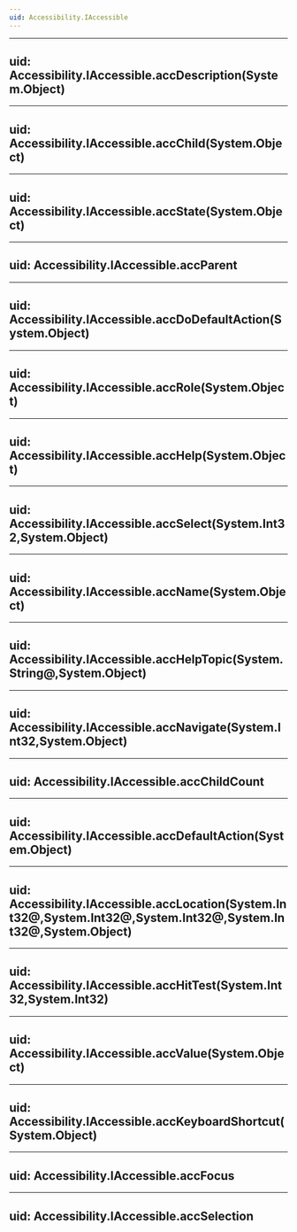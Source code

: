 ```yaml
---
uid: Accessibility.IAccessible
---
```


---
uid: Accessibility.IAccessible.accDescription(System.Object)
---

---
uid: Accessibility.IAccessible.accChild(System.Object)
---

---
uid: Accessibility.IAccessible.accState(System.Object)
---

---
uid: Accessibility.IAccessible.accParent
---

---
uid: Accessibility.IAccessible.accDoDefaultAction(System.Object)
---

---
uid: Accessibility.IAccessible.accRole(System.Object)
---

---
uid: Accessibility.IAccessible.accHelp(System.Object)
---

---
uid: Accessibility.IAccessible.accSelect(System.Int32,System.Object)
---

---
uid: Accessibility.IAccessible.accName(System.Object)
---

---
uid: Accessibility.IAccessible.accHelpTopic(System.String@,System.Object)
---

---
uid: Accessibility.IAccessible.accNavigate(System.Int32,System.Object)
---

---
uid: Accessibility.IAccessible.accChildCount
---

---
uid: Accessibility.IAccessible.accDefaultAction(System.Object)
---

---
uid: Accessibility.IAccessible.accLocation(System.Int32@,System.Int32@,System.Int32@,System.Int32@,System.Object)
---

---
uid: Accessibility.IAccessible.accHitTest(System.Int32,System.Int32)
---

---
uid: Accessibility.IAccessible.accValue(System.Object)
---

---
uid: Accessibility.IAccessible.accKeyboardShortcut(System.Object)
---

---
uid: Accessibility.IAccessible.accFocus
---

---
uid: Accessibility.IAccessible.accSelection
---
